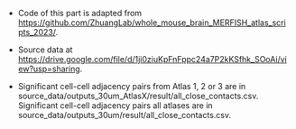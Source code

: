 - Code of this part is adapted from https://github.com/ZhuangLab/whole_mouse_brain_MERFISH_atlas_scripts_2023/.

- Source data at https://drive.google.com/file/d/1ji0ziuKpFnFppc24a7P2kKSfhk_SOoAi/view?usp=sharing.

- Significant cell-cell adjacency pairs from Atlas 1, 2 or 3 are in source_data/outputs_30um_AtlasX/result/all_close_contacts.csv. Significant cell-cell adjacency pairs all atlases are in source_data/outputs_30um/result/all_close_contacts.csv.
